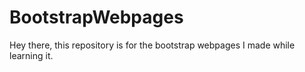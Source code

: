 # BootstrapWebpages
Hey there, this repository is for the bootstrap webpages I made while learning it.
